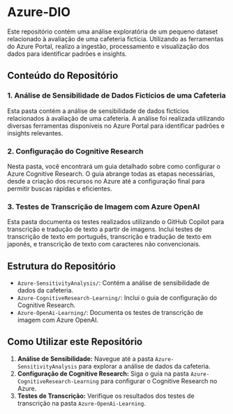# Azure-DIO

Este repositório contém uma análise exploratória de um pequeno dataset relacionado à avaliação de uma cafeteria fictícia. Utilizando as ferramentas do Azure Portal, realizo a ingestão, processamento e visualização dos dados para identificar padrões e insights.

## Conteúdo do Repositório

### 1. Análise de Sensibilidade de Dados Fictícios de uma Cafeteria
Esta pasta contém a análise de sensibilidade de dados fictícios relacionados à avaliação de uma cafeteria. A análise foi realizada utilizando diversas ferramentas disponíveis no Azure Portal para identificar padrões e insights relevantes.

### 2. Configuração do Cognitive Research
Nesta pasta, você encontrará um guia detalhado sobre como configurar o Azure Cognitive Research. O guia abrange todas as etapas necessárias, desde a criação dos recursos no Azure até a configuração final para permitir buscas rápidas e eficientes.

### 3. Testes de Transcrição de Imagem com Azure OpenAI
Esta pasta documenta os testes realizados utilizando o GitHub Copilot para transcrição e tradução de texto a partir de imagens. Inclui testes de transcrição de texto em português, transcrição e tradução de texto em japonês, e transcrição de texto com caracteres não convencionais.

## Estrutura do Repositório
- `Azure-SensitivityAnalysis/`: Contém a análise de sensibilidade de dados da cafeteria.
- `Azure-CognitiveResearch-Learning/`: Inclui o guia de configuração do Cognitive Research.
- `Azure-OpenAi-Learning/`: Documenta os testes de transcrição de imagem com Azure OpenAI.

## Como Utilizar este Repositório
1. **Análise de Sensibilidade:** Navegue até a pasta `Azure-SensitivityAnalysis` para explorar a análise de dados da cafeteria.
2. **Configuração de Cognitive Research:** Siga o guia na pasta `Azure-CognitiveResearch-Learning` para configurar o Cognitive Research no Azure.
3. **Testes de Transcrição:** Verifique os resultados dos testes de transcrição na pasta `Azure-OpenAi-Learning`.
